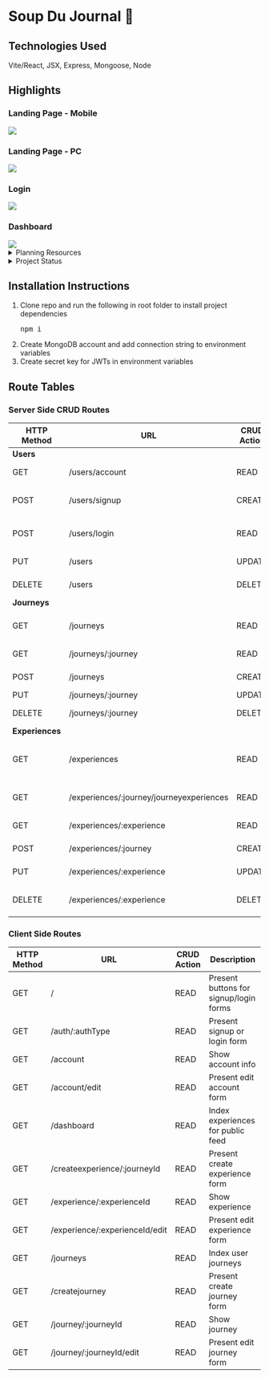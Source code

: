 # Soup Du Journal 🍜
## Technologies Used
Vite/React, JSX, Express, Mongoose, Node

## Highlights
### Landing Page - Mobile
<img src="./public/landing-mobile.jpg">

### Landing Page - PC
<img src="./public/landing-pc.jpg">

### Login
<img src="./public/login.jpg">

### Dashboard
<img src="./public/dash.jpg">

<details>
    <summary>Planning Resources</summary>
    <h1>User Stories</h1>
    <ul>
        <li>As a user, I want to create journals and entries for my journals.</li>
        <li>As a user, I want all my journaling to be accessible from my PC or phone.</li>
        <li>As a user, I want to organize journal entries by broader categories of my own choosing.</li>
        <li>As a user, I want to view other people's journal entries.</li>
    </ul>
    <h1>ERD</h1>
    <img src="./public/ERD.png" width="">
    <h1>Wireframes</h1>
    <h3>Signup/Login</h3>
    <img src="./public/signup.png" width="">
    <h3>User Dashboard</h3>
    <img src="./public/index.png" width="">
    <h3>Create Journal or Experience</h3>
    <img src="./public/create.png" width="">
    <h3>Show Journal or Experience</h3>
    <img src="./public/show.png" width="">
</details>
<details>
    <summary>Project Status</summary>
    <h2>Unsolved Problems and Development Hurdles</h2>
    <ul>
        <li>Need to implement conditionally rendered edit/create/delete buttons/routes</li>
    </ul>
    <h2>Next Steps</h2>
    <ul>
        </li>Implement FTP to allow users to upload photos</li>
        </li>Implement keyword search feature</li>
    </ul>
</details>

## Installation Instructions
<ol>
    <li>Clone repo and run the following in root folder to install project dependencies<pre>npm i</pre></li>
    <li>Create MongoDB account and add connection string to environment variables</li>
    <li>Create secret key for JWTs in environment variables</li>
</ol>

## Route Tables
### Server Side CRUD Routes
| **HTTP Method** | **URL** | **CRUD Action** | **Description** |
| --- | --- | --- | --- |
| **Users** |
| GET | /users/account | READ | Show user account info |
| POST | /users/signup | CREATE | Create new user account |
| POST | /users/login | READ | Authenticate login credentials |
| PUT | /users | UPDATE | Edit user account info |
| DELETE | /users | DELETE | Delete user account |
| **Journeys** |
| GET | /journeys | READ | Index journeys per user |
| GET | /journeys/:journey | READ | Show journey |
| POST | /journeys| CREATE | Create journey |
| PUT | /journeys/:journey | UPDATE | Edit journey |
| DELETE | /journeys/:journey | DELETE | Delete journey |
| **Experiences** |
| GET | /experiences | READ | Index experiences for public feed |
| GET | /experiences/:journey/journeyexperiences | READ | Index experiences per journey |
| GET | /experiences/:experience | READ | Show experience |
| POST | /experiences/:journey | CREATE | Create experience |
| PUT | /experiences/:experience | UPDATE | Edit experience |
| DELETE | /experiences/:experience | DELETE | Delete existing experience |

### Client Side Routes
| **HTTP Method** | **URL** | **CRUD Action** | **Description** |
| --- | --- | --- | --- |
| GET | / | READ | Present buttons for signup/login forms |
| GET | /auth/:authType | READ | Present signup or login form |
| GET | /account | READ | Show account info |
| GET | /account/edit | READ | Present edit account form |
| GET | /dashboard | READ | Index experiences for public feed |
| GET | /createexperience/:journeyId | READ | Present create experience form |
| GET | /experience/:experienceId | READ | Show experience |
| GET | /experience/:experienceId/edit | READ | Present edit experience form |
| GET | /journeys | READ | Index user journeys |
| GET | /createjourney | READ | Present create journey form |
| GET | /journey/:journeyId | READ | Show journey |
| GET | /journey/:journeyId/edit | READ | Present edit journey form |